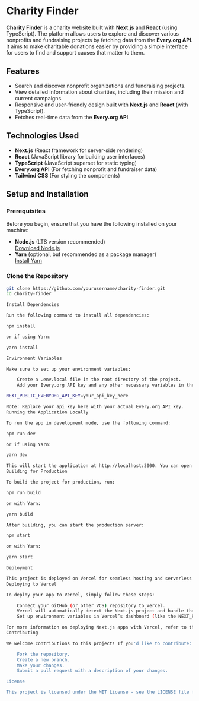 # Charity Finder

**Charity Finder** is a charity website built with **Next.js** and **React** (using TypeScript). The platform allows users to explore and discover various nonprofits and fundraising projects by fetching data from the **Every.org API**. It aims to make charitable donations easier by providing a simple interface for users to find and support causes that matter to them.

## Features

- Search and discover nonprofit organizations and fundraising projects.
- View detailed information about charities, including their mission and current campaigns.
- Responsive and user-friendly design built with **Next.js** and **React** (with TypeScript).
- Fetches real-time data from the **Every.org API**.

## Technologies Used

- **Next.js** (React framework for server-side rendering)
- **React** (JavaScript library for building user interfaces)
- **TypeScript** (JavaScript superset for static typing)
- **Every.org API** (For fetching nonprofit and fundraiser data)
- **Tailwind CSS** (For styling the components)

## Setup and Installation

### Prerequisites

Before you begin, ensure that you have the following installed on your machine:

- **Node.js** (LTS version recommended)  
  [Download Node.js](https://nodejs.org/)
- **Yarn** (optional, but recommended as a package manager)  
  [Install Yarn](https://classic.yarnpkg.com/en/docs/install/)

### Clone the Repository

```bash
git clone https://github.com/yourusername/charity-finder.git
cd charity-finder

Install Dependencies

Run the following command to install all dependencies:

npm install

or if using Yarn:

yarn install

Environment Variables

Make sure to set up your environment variables:

    Create a .env.local file in the root directory of the project.
    Add your Every.org API key and any other necessary variables in the .env.local file:

NEXT_PUBLIC_EVERYORG_API_KEY=your_api_key_here

Note: Replace your_api_key_here with your actual Every.org API key.
Running the Application Locally

To run the app in development mode, use the following command:

npm run dev

or if using Yarn:

yarn dev

This will start the application at http://localhost:3000. You can open it in your browser and begin exploring the charity listings.
Building for Production

To build the project for production, run:

npm run build

or with Yarn:

yarn build

After building, you can start the production server:

npm start

or with Yarn:

yarn start

Deployment

This project is deployed on Vercel for seamless hosting and serverless deployment.
Deploying to Vercel

To deploy your app to Vercel, simply follow these steps:

    Connect your GitHub (or other VCS) repository to Vercel.
    Vercel will automatically detect the Next.js project and handle the deployment for you.
    Set up environment variables in Vercel’s dashboard (like the NEXT_PUBLIC_EVERYORG_API_KEY).

For more information on deploying Next.js apps with Vercel, refer to the Next.js documentation.
Contributing

We welcome contributions to this project! If you'd like to contribute:

    Fork the repository.
    Create a new branch.
    Make your changes.
    Submit a pull request with a description of your changes.

License

This project is licensed under the MIT License - see the LICENSE file for details.
```
